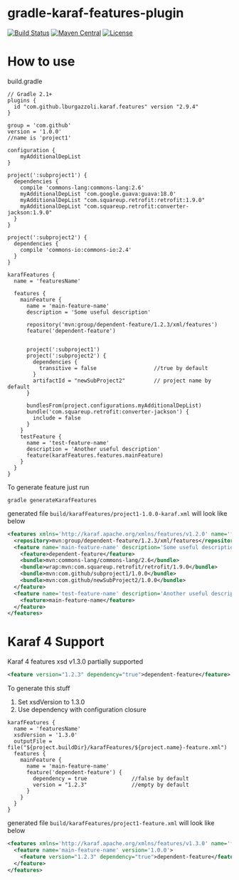 gradle-karaf-features-plugin
============================
[![Build Status](https://travis-ci.org/lburgazzoli/gradle-karaf-features-plugin.svg)](https://travis-ci.org/lburgazzoli/gradle-karaf-features-plugin)
[![Maven Central](https://maven-badges.herokuapp.com/maven-central/com.github.lburgazzoli/gradle-karaf-features-plugin/badge.svg)](https://maven-badges.herokuapp.com/maven-central/com.github.lburgazzoli/gradle-karaf-features-plugin)
[![License](http://img.shields.io/:license-apache-brightgreen.svg)](http://www.apache.org/licenses/LICENSE-2.0.html)

How to use
============================
build.gradle
```
// Gradle 2.1+
plugins {
  id "com.github.lburgazzoli.karaf.features" version "2.9.4"
}

group = 'com.github'
version = '1.0.0'
//name is 'project1'

configuration {
    myAdditionalDepList 
}

project(':subproject1') {
  dependencies {
    compile 'commons-lang:commons-lang:2.6'
    myAdditionalDepList 'com.google.guava:guava:18.0'        
    myAdditionalDepList "com.squareup.retrofit:retrofit:1.9.0"
    myAdditionalDepList "com.squareup.retrofit:converter-jackson:1.9.0"
  }
}

project(':subproject2') {
  dependencies {
    compile 'commons-io:commons-io:2.4'
  }
}

karafFeatures {
  name = 'featuresName'
  
  features {
    mainFeature {
      name = 'main-feature-name'      
      description = 'Some useful description'
      
      repository('mvn:group/dependent-feature/1.2.3/xml/features')
      feature('dependent-feature')
      
      
      project(':subproject1')
      project(':subproject2') {
        dependencies {
          transitive = false                  //true by default
        }
        artifactId = "newSubProject2"         // project name by default
      }
      
      bundlesFrom(project.configurations.myAdditionalDepList)
      bundle('com.squareup.retrofit:converter-jackson') {
        include = false
      }
    }
    testFeature {
      name = 'test-feature-name'
      description = 'Another useful description'
      feature(karafFeatures.features.mainFeature)
    }
  }
}
```
  
To generate feature just run  
```
gradle generateKarafFeatures
```

generated file `build/karafFeatures/project1-1.0.0-karaf.xml` will look like below  
```xml
<features xmlns='http://karaf.apache.org/xmlns/features/v1.2.0' name='featuresName'>
  <repository>mvn:group/dependent-feature/1.2.3/xml/features</repository>
  <feature name='main-feature-name' description='Some useful description' version='1.0.0'>
    <feature>dependent-feature</feature>
    <bundle>mvn:commons-lang/commons-lang/2.6</bundle>
    <bundle>wrap:mvn:com.squareup.retrofit/retrofit/1.9.0</bundle>
    <bundle>mvn:com.github/subproject1/1.0.0</bundle>
    <bundle>mvn:com.github/newSubProject2/1.0.0</bundle>
  </feature>
  <feature name='test-feature-name' description='Another useful description' version='1.0.0'>
    <feature>main-feature-name</feature>
  </feature>
</features>
```

Karaf 4 Support
============================
Karaf 4 features xsd v1.3.0 partially supported  
```xml
<feature version="1.2.3" dependency="true">dependent-feature</feature>
```

To generate this stuff  
1. Set xsdVersion to 1.3.0  
2. Use dependency with configuration closure  
```
karafFeatures {
  name = 'featuresName'
  xsdVersion = '1.3.0'
  outputFile = file("${project.buildDir}/karafFeatures/${project.name}-feature.xml")
  features {
    mainFeature {
      name = 'main-feature-name'
      feature('dependent-feature') {
        dependency = true              //false by default
        version = "1.2.3"              //empty by default
      }
    }
  }
}
```

generated file `build/karafFeatures/project1-feature.xml` will look like below  
```xml
<features xmlns='http://karaf.apache.org/xmlns/features/v1.3.0' name='featuresName'>
  <feature name='main-feature-name' version='1.0.0'>
    <feature version="1.2.3" dependency="true">dependent-feature</feature>
  </feature>
</features>
```
